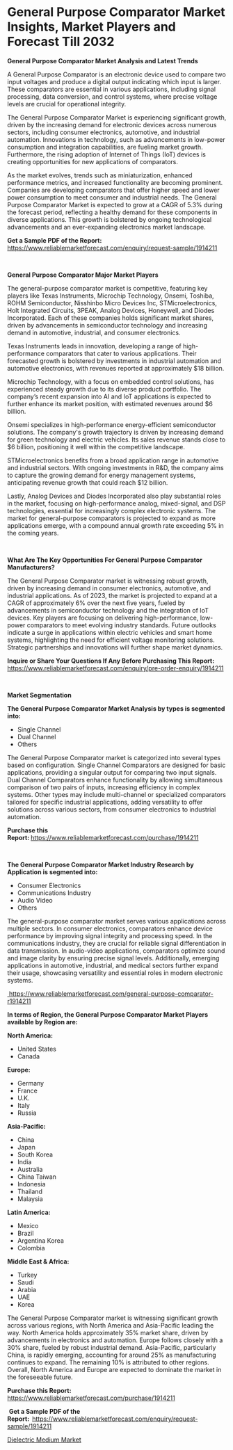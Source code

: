 <p><h1>General Purpose Comparator Market Insights, Market Players and Forecast Till 2032</h1></p><p><strong>General Purpose Comparator Market Analysis and Latest Trends</strong></p>
<p><p>A General Purpose Comparator is an electronic device used to compare two input voltages and produce a digital output indicating which input is larger. These comparators are essential in various applications, including signal processing, data conversion, and control systems, where precise voltage levels are crucial for operational integrity.</p><p>The General Purpose Comparator Market is experiencing significant growth, driven by the increasing demand for electronic devices across numerous sectors, including consumer electronics, automotive, and industrial automation. Innovations in technology, such as advancements in low-power consumption and integration capabilities, are fueling market growth. Furthermore, the rising adoption of Internet of Things (IoT) devices is creating opportunities for new applications of comparators.</p><p>As the market evolves, trends such as miniaturization, enhanced performance metrics, and increased functionality are becoming prominent. Companies are developing comparators that offer higher speed and lower power consumption to meet consumer and industrial needs. The General Purpose Comparator Market is expected to grow at a CAGR of 5.3% during the forecast period, reflecting a healthy demand for these components in diverse applications. This growth is bolstered by ongoing technological advancements and an ever-expanding electronics market landscape.</p></p>
<p><strong>Get a Sample PDF of the Report:&nbsp;</strong> <a href="https://www.reliablemarketforecast.com/enquiry/request-sample/1914211?utm_campaign=2724&utm_medium=2&utm_source=Github&utm_content=ia&utm_term=06042025&utm_id=general-purpose-comparator">https://www.reliablemarketforecast.com/enquiry/request-sample/1914211</a></p>
<p>&nbsp;</p>
<p><strong>General Purpose Comparator Major Market Players</strong></p>
<p><p>The general-purpose comparator market is competitive, featuring key players like Texas Instruments, Microchip Technology, Onsemi, Toshiba, ROHM Semiconductor, Nisshinbo Micro Devices Inc, STMicroelectronics, Holt Integrated Circuits, 3PEAK, Analog Devices, Honeywell, and Diodes Incorporated. Each of these companies holds significant market shares, driven by advancements in semiconductor technology and increasing demand in automotive, industrial, and consumer electronics.</p><p>Texas Instruments leads in innovation, developing a range of high-performance comparators that cater to various applications. Their forecasted growth is bolstered by investments in industrial automation and automotive electronics, with revenues reported at approximately $18 billion.</p><p>Microchip Technology, with a focus on embedded control solutions, has experienced steady growth due to its diverse product portfolio. The company’s recent expansion into AI and IoT applications is expected to further enhance its market position, with estimated revenues around $6 billion.</p><p>Onsemi specializes in high-performance energy-efficient semiconductor solutions. The company's growth trajectory is driven by increasing demand for green technology and electric vehicles. Its sales revenue stands close to $6 billion, positioning it well within the competitive landscape.</p><p>STMicroelectronics benefits from a broad application range in automotive and industrial sectors. With ongoing investments in R&D, the company aims to capture the growing demand for energy management systems, anticipating revenue growth that could reach $12 billion.</p><p>Lastly, Analog Devices and Diodes Incorporated also play substantial roles in the market, focusing on high-performance analog, mixed-signal, and DSP technologies, essential for increasingly complex electronic systems. The market for general-purpose comparators is projected to expand as more applications emerge, with a compound annual growth rate exceeding 5% in the coming years.</p></p>
<p>&nbsp;</p>
<p><strong>What Are The Key Opportunities For General Purpose Comparator Manufacturers?</strong></p>
<p><p>The General Purpose Comparator market is witnessing robust growth, driven by increasing demand in consumer electronics, automotive, and industrial applications. As of 2023, the market is projected to expand at a CAGR of approximately 6% over the next five years, fueled by advancements in semiconductor technology and the integration of IoT devices. Key players are focusing on delivering high-performance, low-power comparators to meet evolving industry standards. Future outlooks indicate a surge in applications within electric vehicles and smart home systems, highlighting the need for efficient voltage monitoring solutions. Strategic partnerships and innovations will further shape market dynamics.</p></p>
<p><strong>Inquire or Share Your Questions If Any Before Purchasing This Report:</strong> <a href="https://www.reliablemarketforecast.com/enquiry/pre-order-enquiry/1914211?utm_campaign=2724&utm_medium=2&utm_source=Github&utm_content=ia&utm_term=06042025&utm_id=general-purpose-comparator">https://www.reliablemarketforecast.com/enquiry/pre-order-enquiry/1914211</a></p>
<p>&nbsp;</p>
<p><strong>Market Segmentation</strong></p>
<p><strong>The General Purpose Comparator Market Analysis by types is segmented into:</strong></p>
<p><ul><li>Single Channel</li><li>Dual Channel</li><li>Others</li></ul></p>
<p><p>The General Purpose Comparator market is categorized into several types based on configuration. Single Channel Comparators are designed for basic applications, providing a singular output for comparing two input signals. Dual Channel Comparators enhance functionality by allowing simultaneous comparison of two pairs of inputs, increasing efficiency in complex systems. Other types may include multi-channel or specialized comparators tailored for specific industrial applications, adding versatility to offer solutions across various sectors, from consumer electronics to industrial automation.</p></p>
<p><strong>Purchase this Report:&nbsp;</strong><a href="https://www.reliablemarketforecast.com/purchase/1914211?utm_campaign=2724&utm_medium=2&utm_source=Github&utm_content=ia&utm_term=06042025&utm_id=general-purpose-comparator">https://www.reliablemarketforecast.com/purchase/1914211</a></p>
<p>&nbsp;</p>
<p><strong>The General Purpose Comparator Market Industry Research by Application is segmented into:</strong></p>
<p><ul><li>Consumer Electronics</li><li>Communications Industry</li><li>Audio Video</li><li>Others</li></ul></p>
<p><p>The general-purpose comparator market serves various applications across multiple sectors. In consumer electronics, comparators enhance device performance by improving signal integrity and processing speed. In the communications industry, they are crucial for reliable signal differentiation in data transmission. In audio-video applications, comparators optimize sound and image clarity by ensuring precise signal levels. Additionally, emerging applications in automotive, industrial, and medical sectors further expand their usage, showcasing versatility and essential roles in modern electronic systems.</p></p>
<p><a href="https://www.reliablemarketforecast.com/general-purpose-comparator-r1914211?utm_campaign=2724&utm_medium=2&utm_source=Github&utm_content=ia&utm_term=06042025&utm_id=general-purpose-comparator">&nbsp;https://www.reliablemarketforecast.com/general-purpose-comparator-r1914211</a></p>
<p><strong>In terms of Region, the General Purpose Comparator Market Players available by Region are:</strong></p>
<p>
    <p> <strong> North America: </strong>
        <ul>
            <li>United States</li>
            <li>Canada</li>
        </ul>
        </p> 
    <p> <strong> Europe: </strong>
        <ul>
            <li>Germany</li>
            <li>France</li>
            <li>U.K.</li>
            <li>Italy</li>
            <li>Russia</li>
        </ul>
        </p> 
    <p> <strong> Asia-Pacific: </strong>
        <ul>
            <li>China</li>
            <li>Japan</li>
            <li>South Korea</li>
            <li>India</li>
            <li>Australia</li>
            <li>China Taiwan</li>
            <li>Indonesia</li>
            <li>Thailand</li>
            <li>Malaysia</li>
        </ul>
        </p> 
    <p> <strong> Latin America: </strong>
        <ul>
            <li>Mexico</li>
            <li>Brazil</li>
            <li>Argentina Korea</li>
            <li>Colombia</li>
        </ul>
        </p> 
    <p> <strong> Middle East & Africa: </strong>
        <ul>
            <li>Turkey</li>
            <li>Saudi</li>
            <li>Arabia</li>
            <li>UAE</li>
            <li>Korea</li>
        </ul>
    </p>
    </p>
<p><p>The General Purpose Comparator market is witnessing significant growth across various regions, with North America and Asia-Pacific leading the way. North America holds approximately 35% market share, driven by advancements in electronics and automation. Europe follows closely with a 30% share, fueled by robust industrial demand. Asia-Pacific, particularly China, is rapidly emerging, accounting for around 25% as manufacturing continues to expand. The remaining 10% is attributed to other regions. Overall, North America and Europe are expected to dominate the market in the foreseeable future.</p></p>
<p><strong>Purchase this Report: </strong><a href="https://www.reliablemarketforecast.com/purchase/1914211?utm_campaign=2724&utm_medium=2&utm_source=Github&utm_content=ia&utm_term=06042025&utm_id=general-purpose-comparator">https://www.reliablemarketforecast.com/purchase/1914211</a></p>
<p>&nbsp;<strong>Get a Sample PDF of the Report:&nbsp;&nbsp;</strong><a href="https://www.reliablemarketforecast.com/enquiry/request-sample/1914211?utm_campaign=2724&utm_medium=2&utm_source=Github&utm_content=ia&utm_term=06042025&utm_id=general-purpose-comparator">https://www.reliablemarketforecast.com/enquiry/request-sample/1914211</a></p>
<p><strong></strong></p>
<p><p><a href="https://github.com/berbelsagwan/Market-Research-Report-List-1/blob/main/dielectric-medium-market.md?utm_campaign=2724&utm_medium=2&utm_source=Github&utm_content=ia&utm_term=06042025&utm_id=general-purpose-comparator">Dielectric Medium Market</a></p></p>